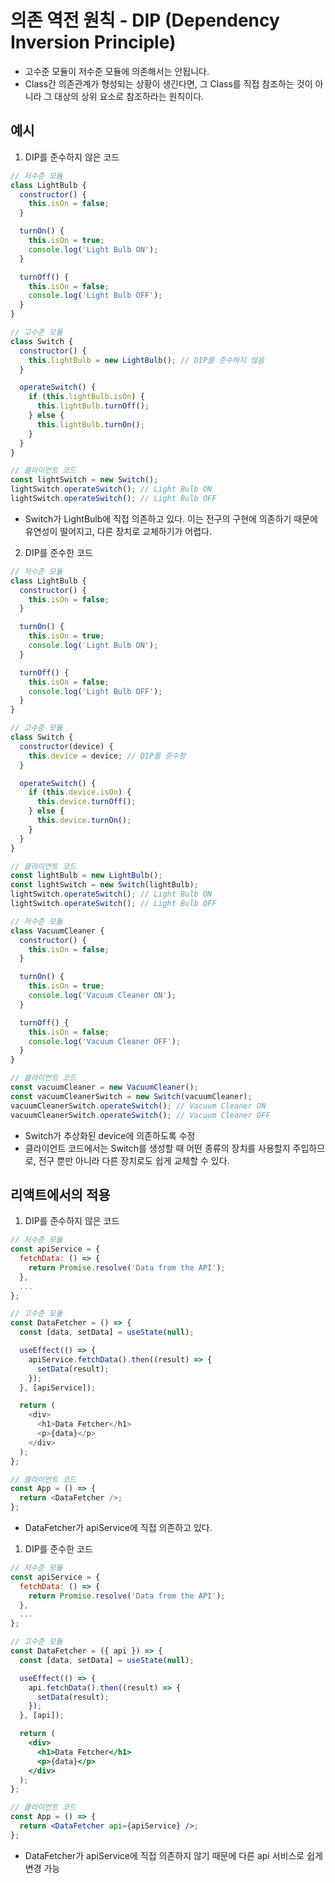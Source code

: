 # 의존 역전 원칙 - DIP (Dependency Inversion Principle)

- 고수준 모듈이 저수준 모듈에 의존해서는 안됩니다.
- Class간 의존관계가 형성되는 상황이 생긴다면, 그 Class를 직접 참조하는 것이 아니라 그 대상의 상위 요소로 참조하라는 원칙이다.

## 예시

1. DIP를 준수하지 않은 코드

```js
// 저수준 모듈
class LightBulb {
  constructor() {
    this.isOn = false;
  }

  turnOn() {
    this.isOn = true;
    console.log('Light Bulb ON');
  }

  turnOff() {
    this.isOn = false;
    console.log('Light Bulb OFF');
  }
}

// 고수준 모듈
class Switch {
  constructor() {
    this.lightBulb = new LightBulb(); // DIP를 준수하지 않음
  }

  operateSwitch() {
    if (this.lightBulb.isOn) {
      this.lightBulb.turnOff();
    } else {
      this.lightBulb.turnOn();
    }
  }
}

// 클라이언트 코드
const lightSwitch = new Switch();
lightSwitch.operateSwitch(); // Light Bulb ON
lightSwitch.operateSwitch(); // Light Bulb OFF
```

- Switch가 LightBulb에 직접 의존하고 있다. 이는 전구의 구현에 의존하기 때문에 유연성이 떨어지고, 다른 장치로 교체하기가 어렵다.

2. DIP를 준수한 코드

```js
// 저수준 모듈
class LightBulb {
  constructor() {
    this.isOn = false;
  }

  turnOn() {
    this.isOn = true;
    console.log('Light Bulb ON');
  }

  turnOff() {
    this.isOn = false;
    console.log('Light Bulb OFF');
  }
}

// 고수준 모듈
class Switch {
  constructor(device) {
    this.device = device; // DIP를 준수함
  }

  operateSwitch() {
    if (this.device.isOn) {
      this.device.turnOff();
    } else {
      this.device.turnOn();
    }
  }
}

// 클라이언트 코드
const lightBulb = new LightBulb();
const lightSwitch = new Switch(lightBulb);
lightSwitch.operateSwitch(); // Light Bulb ON
lightSwitch.operateSwitch(); // Light Bulb OFF

// 저수준 모듈
class VacuumCleaner {
  constructor() {
    this.isOn = false;
  }

  turnOn() {
    this.isOn = true;
    console.log('Vacuum Cleaner ON');
  }

  turnOff() {
    this.isOn = false;
    console.log('Vacuum Cleaner OFF');
  }
}

// 클라이언트 코드
const vacuumCleaner = new VacuumCleaner();
const vacuumCleanerSwitch = new Switch(vacuumCleaner);
vacuumCleanerSwitch.operateSwitch(); // Vacuum Cleaner ON
vacuumCleanerSwitch.operateSwitch(); // Vacuum Cleaner OFF
```

- Switch가 추상화된 device에 의존하도록 수정
- 클라이언트 코드에서는 Switch를 생성할 때 어떤 종류의 장치를 사용할지 주입하므로, 전구 뿐만 아니라 다른 장치로도 쉽게 교체할 수 있다.

## 리액트에서의 적용

1. DIP를 준수하지 않은 코드

```js
// 저수준 모듈
const apiService = {
  fetchData: () => {
    return Promise.resolve('Data from the API');
  },
  ...
};

// 고수준 모듈
const DataFetcher = () => {
  const [data, setData] = useState(null);

  useEffect(() => {
    apiService.fetchData().then((result) => {
      setData(result);
    });
  }, [apiService]);

  return (
    <div>
      <h1>Data Fetcher</h1>
      <p>{data}</p>
    </div>
  );
};

// 클라이언트 코드
const App = () => {
  return <DataFetcher />;
};
```

- DataFetcher가 apiService에 직접 의존하고 있다.

1. DIP를 준수한 코드

```jsx
// 저수준 모듈
const apiService = {
  fetchData: () => {
    return Promise.resolve('Data from the API');
  },
  ...
};

// 고수준 모듈
const DataFetcher = ({ api }) => {
  const [data, setData] = useState(null);

  useEffect(() => {
    api.fetchData().then((result) => {
      setData(result);
    });
  }, [api]);

  return (
    <div>
      <h1>Data Fetcher</h1>
      <p>{data}</p>
    </div>
  );
};

// 클라이언트 코드
const App = () => {
  return <DataFetcher api={apiService} />;
};
```

- DataFetcher가 apiService에 직접 의존하지 않기 때문에 다른 api 서비스로 쉽게 변경 가능
